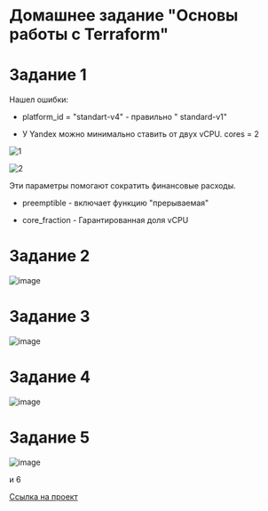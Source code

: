 
# Домашнее задание "Основы работы с Terraform"


# Задание 1


Нашел ошибки:

* platform_id = "standart-v4" -  правильно  " standard-v1"

* У Yandex можно минимально ставить от двух vCPU.  cores = 2

![1](https://github.com/Dimarkle/DevOps/assets/118626944/87d72cc6-1f01-40ab-b951-0a374b1154c9)


![2](https://github.com/Dimarkle/DevOps/assets/118626944/c367d332-ec9e-42cc-925b-f3ecbacac332)


Эти параметры помогают сократить финансовые расходы.
* preemptible - включает функцию "прерываемая"
  
* core_fraction -  Гарантированная доля vCPU

# Задание 2

![image](https://github.com/Dimarkle/DevOps/assets/118626944/b867fe2c-dda1-499d-8edc-4d1c8350c12f)

# Задание 3

![image](https://github.com/Dimarkle/DevOps/assets/118626944/d2321444-5585-4bd1-b4e0-415df0bbfcc8)



# Задание 4

![image](https://github.com/Dimarkle/DevOps/assets/118626944/ed26001a-405b-42ee-a249-0028e61a1906)




# Задание 5

![image](https://github.com/Dimarkle/DevOps/assets/118626944/9bc403db-a2d9-4250-ba4f-02425a386212)


и 6

[Ссылка на проект](https://github.com/Dimarkle/DevOps/tree/main/%D0%9E%D1%81%D0%BD%D0%BE%D0%B2%D1%8B%20%D1%80%D0%B0%D0%B1%D0%BE%D1%82%D1%8B%20%D1%81%20Terraform)
